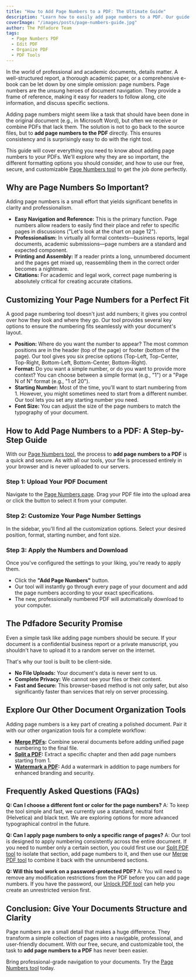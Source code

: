 ```yaml
---
title: "How to Add Page Numbers to a PDF: The Ultimate Guide"
description: "Learn how to easily add page numbers to a PDF. Our guide covers positioning, formatting, and how to customize them for professional reports and academic papers."
coverImage: "/images/posts/page-numbers-guide.jpg"
author: The Pdfadore Team
tags:
  - Page Numbers PDF
  - Edit PDF
  - Organize PDF
  - PDF Tools
---
```


In the world of professional and academic documents, details matter. A well-structured report, a thorough academic paper, or a comprehensive e-book can be let down by one simple omission: page numbers. Page numbers are the unsung heroes of document navigation. They provide a frame of reference, making it easy for readers to follow along, cite information, and discuss specific sections.

Adding page numbers might seem like a task that should have been done in the original document (e.g., in Microsoft Word), but often we receive or combine PDFs that lack them. The solution is not to go back to the source files, but to **add page numbers to the PDF** directly. This ensures consistency and is surprisingly easy to do with the right tool.

This guide will cover everything you need to know about adding page numbers to your PDFs. We'll explore why they are so important, the different formatting options you should consider, and how to use our free, secure, and customizable [Page Numbers tool](#/page-numbers) to get the job done perfectly.

## Why are Page Numbers So Important?

Adding page numbers is a small effort that yields significant benefits in clarity and professionalism.

*   **Easy Navigation and Reference:** This is the primary function. Page numbers allow readers to easily find their place and refer to specific pages in discussions ("Let's look at the chart on page 12").
*   **Professionalism:** In virtually all formal contexts—business reports, legal documents, academic submissions—page numbers are a standard and expected component.
*   **Printing and Assembly:** If a reader prints a long, unnumbered document and the pages get mixed up, reassembling them in the correct order becomes a nightmare.
*   **Citations:** For academic and legal work, correct page numbering is absolutely critical for creating accurate citations.

## Customizing Your Page Numbers for a Perfect Fit

A good page numbering tool doesn't just add numbers; it gives you control over how they look and where they go. Our tool provides several key options to ensure the numbering fits seamlessly with your document's layout.

*   **Position:** Where do you want the number to appear? The most common positions are in the header (top of the page) or footer (bottom of the page). Our tool gives you six precise options (Top-Left, Top-Center, Top-Right, Bottom-Left, Bottom-Center, Bottom-Right).
*   **Format:** Do you want a simple number, or do you want to provide more context? You can choose between a simple format (e.g., "1") or a "Page N of N" format (e.g., "1 of 20").
*   **Starting Number:** Most of the time, you'll want to start numbering from 1. However, you might sometimes need to start from a different number. Our tool lets you set any starting number you need.
*   **Font Size:** You can adjust the size of the page numbers to match the typography of your document.

## How to Add Page Numbers to a PDF: A Step-by-Step Guide

With our [Page Numbers tool](#/page-numbers), the process to **add page numbers to a PDF** is a quick and secure. As with all our tools, your file is processed entirely in your browser and is never uploaded to our servers.

### Step 1: Upload Your PDF Document
Navigate to the [Page Numbers page](#/page-numbers). Drag your PDF file into the upload area or click the button to select it from your computer.

### Step 2: Customize Your Page Number Settings
In the sidebar, you'll find all the customization options. Select your desired position, format, starting number, and font size.

### Step 3: Apply the Numbers and Download
Once you've configured the settings to your liking, you're ready to apply them.

*   Click the **"Add Page Numbers"** button.
*   Our tool will instantly go through every page of your document and add the page numbers according to your exact specifications.
*   The new, professionally numbered PDF will automatically download to your computer.

## The Pdfadore Security Promise
Even a simple task like adding page numbers should be secure. If your document is a confidential business report or a private manuscript, you shouldn't have to upload it to a random server on the internet.

That's why our tool is built to be client-side.
*   **No File Uploads:** Your document's data is never sent to us.
*   **Complete Privacy:** We cannot see your files or their content.
*   **Fast and Secure:** This browser-based method is not only safer, but also significantly faster than services that rely on server processing.

## Explore Our Other Document Organization Tools

Adding page numbers is a key part of creating a polished document. Pair it with our other organization tools for a complete workflow:

*   **[Merge PDFs](#/blog/how-to-merge-pdf-files-ultimate-guide):** Combine several documents before adding unified page numbering to the final file.
*   **[Split a PDF](#/blog/how-to-split-pdf-extract-pages-guide):** Extract a specific chapter and then add page numbers starting from 1.
*   **[Watermark a PDF](#/blog/how-to-watermark-pdf-guide):** Add a watermark in addition to page numbers for enhanced branding and security.

## Frequently Asked Questions (FAQs)

**Q: Can I choose a different font or color for the page numbers?**
A: To keep the tool simple and fast, we currently use a standard, neutral font (Helvetica) and black text. We are exploring options for more advanced typographical control in the future.

**Q: Can I apply page numbers to only a specific range of pages?**
A: Our tool is designed to apply numbering consistently across the entire document. If you need to number only a certain section, you could first use our [Split PDF tool](#/split) to isolate that section, add page numbers to it, and then use our [Merge PDF tool](#/merge) to combine it back with the unnumbered sections.

**Q: Will this tool work on a password-protected PDF?**
A: You will need to remove any modification restrictions from the PDF before you can add page numbers. If you have the password, our [Unlock PDF tool](#/unlock) can help you create an unrestricted version first.

## Conclusion: Give Your Documents Structure and Clarity
Page numbers are a small detail that makes a huge difference. They transform a simple collection of pages into a navigable, professional, and user-friendly document. With our free, secure, and customizable tool, the task to **add page numbers to a PDF** has never been easier.

Bring professional-grade navigation to your documents. Try the [Page Numbers tool](#/page-numbers) today.